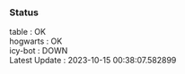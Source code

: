 ### Status


table : OK  
hogwarts : OK  
icy-bot : DOWN  
Latest Update : 2023-10-15 00:38:07.582899
